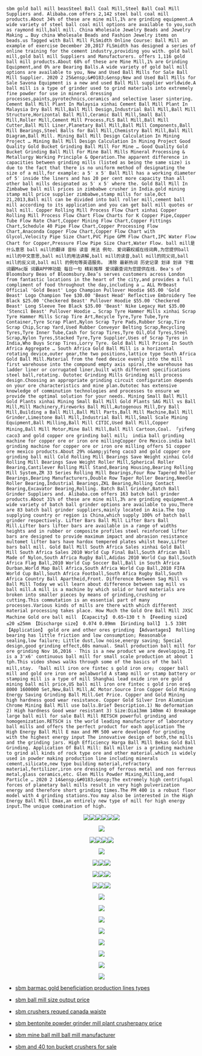 ```
sbm gold ball mill beasSteel Ball Coal Mill,Steel Ball Coal Mill Suppliers and. Alibaba.com offers 2,142 steel ball coal mill products.About 34% of these are mine mill,1% are grinding equipment.A wide variety of steel ball coal mill options are available to you,such as raymond mill,ball mill. China Wholesale Jewelry Beads and Jewelry Making … Buy china Wholesale Beads and Fashion Jewelry items on beads.us Tagged with Ball Mill FLSmidth Online Course: Ball Mill an example of exercise December 20,2017 FLSmidth has designed a series of online training for the cement industry,providing you with. gold ball mill,gold ball mill Suppliers and Manufacturers. offers 1,116 gold ball mill products.About 68% of these are Mine Mill,1% are Grinding Equipment,and 0% are Bearing Balls.A wide variety of gold ball mill options are available to you, New and Used Ball Mills for Sale Ball Mill Supplier. 2020 2 25&ensp;&#0183;&ensp;New and Used Ball Mills for Sale Savona Equipment is a new and used Ball Mill supplier worldwide.A ball mill is a type of grinder used to grind materials into extremely fine powder for use in mineral dressing processes,paints,pyrotechnics,ceramics and selective laser sintering. Cement Ball Mill Plant In Malaysia xinhai Cement Ball Mill Plant In Malaysia Dry Ball Mill,Ball Mill Design,Industrial Ball Mill,Ball Mill Structure,Horizontal Ball Mill,Ceramic Ball Mill,Small Ball Mill,Roller Mill,Cement Mill Process,FLS Ball Mill,Ball Mill Cutter,Ball Mill Liner,Planetary Ball Mill,Ball Mill Components,Ball Mill Bearings,Steel Balls for Ball Mill,Chemistry Ball Mill,Ball Mill Diagram,Ball Mill. Mining Ball Mill Design Calculation In Mining Project … Mining Ball Mill Design Calculation In Mining Project Good Quality Gold Bucket Grinding Ball Mill For Mine … Good Quality Gold Bucket Grinding Ball Mill For Mine Ball Mills Mineral Processing & Metallurgy Working Principle & Operation.The apparent difference in capacities between grinding mills (listed as being the same size) is due to the fact that there is no uniform method of designating the size of a mill,for example: a 5′ x 5′ Ball Mill has a working diameter of 5′ inside the liners and has 20 per cent more capacity than all other ball mills designated as 5′ x 5′ where the. Gold Ball Mill In Zimbabwe ball mill prices in zimbabwe crusher in India.gold mining stamp mill price supplier zimbabwe,stamp mills for sale,Oct 21,2013,Ball mill can be divided into ball roller mill,cement ball mill according to its application and you can get ball mill quotes or ball mill. Copper Rolling Mill Process Flow Chart xinhai Copper Rolling Mill Process Flow Chart Flow Charts for K Copper Pipe,Copper Tube Flow Rate Chart,Copper Mining Flow Chart,Copper Fittings Chart,Schedule 40 Pipe Flow Chart,Copper Processing Flow Chart,Anaconda Copper Flow Chart,Copper Flow Chart with Glycol,Velocity Pipe Size Chart,PVC Pipe GPM Flow Chart,IPC Water Flow Chart for Copper,Pressure Flow Pipe Size Chart,Water Flow. ball mill是什么意思 ball mill的翻译 音标 读音 用法 例句. 爱词霸权威在线词典,为您提供ball mill的中文意思,ball mill的用法讲解,ball mill的读音,ball mill的同义词,ball mill的反义词,ball mill 的例句等英语服务。 清除 最新热词 历史记录 划译 划译 下载词霸Mac版 词霸APP神功能 每日一句 精彩推荐 爱词霸查词为您提供在线. Bea's of Bloomsbury Beas of Bloomsbury.Bea’s serves customers across London from fantastic locations in the heart of the city,and provides a full compliment of food throughout the day,including a … ALL MrBeast Official 'Gold Beast' Logo Champion Pullover Hoodie $65.00 'Gold Beast' Logo Champion Tee $30.00 'Beast Head' Reflective Embroidery Tee Black $25.00 'Checkered Beast' Pullover Hoodie $55.00 'Checkered Beast' Long Sleeve Tee Black $35.00 'Beast' Nike Legacy Hat $35.00 'Stencil Beast' Pullover Hoodie … Scrap Tyre Hammer Mills xinhai Scrap Tyre Hammer Mills Scrap Tire Art,Recycle Tyre,Tyre Tube,Tyre Container,Tyre Scrap Plant,Nylon Scrap Tyre Pads,Rubber Scrap,Tire Scrap Chip,Scrap Yard,Used Rubber Conveyor Belting Scrap,Recycling Tyres,Tyre Inner Tube,Cash for Scrap Tires,Tyre Oil,Old Tyres,Steel Scrap,Nylon Tyres,Stacked Tyre,Tyre Supplier,Uses of Scrap Tyres in India,Who Buys Scrap Tires,Lorry Tyre. Gold Ball Mill Prices In South Africa Aggregate … South Africa Gold Ball Mill is a horizontal rotating device,outer gear,the two positions,lattice type South Africa Gold Ball Mill.Material from the feed device evenly into the mill first warehouse into the compound empty axis spiral,the warehouse has ladder liner or corrugated liner,built with different specifications steel ball,rotating. Outotec Grinding Mills Grinding mill process design.Choosing an appropriate grinding circuit configuration depends on your ore characteristics and mine plan.Outotec has extensive knowledge of comminution technologies and processes to ensure we provide the optimal solution for your needs. Mining Small Ball Mill Gold Plants xinhai Mining Small Ball Mill Gold Plants SAG Mill vs Ball Mill,Mill Machinery,Fireworks Ball Mill,Autogenous Mill,Dry Ball Mill,Building a Ball Mill,Ball Mill Parts,Ball Mill Machine,Ball Mill Grinder,Limestone Ball Mill,Industrial Ball Mill,Small Scale Mining Equipment,Ball Milling,Ball Mill CITIC,Used Ball Mill,Copper Mining,Ball Mill Motor,Mine Ball Mill,Ball Mill Cartoon,Coal. 「yifeng caco3 and gold copper ore grinding ball mill」 india ball grinding machine for copper ore or iron ore millingCopper Ore Mexico.india ball grinding machine for copper ore or iron ore milling offers 51 copper ore mexico products.About 29% o&amp;yifeng caco3 and gold copper ore grinding ball mill Cold Rolling Mill Bearings Save Weight xinhai Cold Rolling Mill Bearings Save Weight Roller Mill,Spherical Roller Bearing,Cantilever Rolling Mill Stand,Bearing Housing,Bearing Rolling Mill System,ZR 33 Series Rolling Mill Bearings,Four Row Tapered Roller Bearings,Bearing Manufacturers,Double Row Taper Roller Bearing,Needle Roller Bearing,Industrial Bearings,ZKL Bearing,Rolling Contact Bearing,Excavator Bearing,Rolling. Batch Ball Grinder,Batch Ball Grinder Suppliers and. Alibaba.com offers 163 batch ball grinder products.About 31% of these are mine mill,3% are grinding equipment.A wide variety of batch ball grinder options are available to you,There are 83 batch ball grinder suppliers,mainly located in Asia.The top supplying country or region is China,which supply 100% of batch ball grinder respectively. Lifter Bars Ball Mill Lifter Bars Ball Mill.Lifter bars lifter bars are available in a range of widths heights and in rubber or composite profiles steel reinforced lifter bars are designed to provide maximum impact and abrasion resistance multomet lifter bars have hardox tempered plates whilst heav,Lifter bars ball mill. Gold Ball Mill South Africa Sales xinhai Gold Ball Mill South Africa Sales 2010 World Cup Final Ball,South African Ball Made of Nylon,South Africa Rugby Ball,Adidas 2010 World Cup Ball,South Africa Flag Ball,2010 World Cup Soccer Ball,Ball in South Africa Durban,World Map Ball Africa,South Africa World Cup Ball,2010 FIFA World Cup Ball,South Africa Football,South Afica Rugby Ball,South Africa Country Ball Apartheid,Front. Difference Between Sag Mill vs Ball Mill Today we will learn about difference between sag mill vs ball mill.A mill is a machine by which solid or hard materials are broken into smaller pieces by means of grinding,crushing or cutting.This commutation is an essential part of many processes.Various kinds of mills are there with which different material processing takes place. How Much the Gold Ore Ball Mill JXSC Machine Gold ore ball mill 【Capacity】 0.65~130 t h 【Feeding size】 ≤20 ≤25mm 【Discharge size】 0.074 0.89mm 【Grinding ball】 1.5 338t 【Application】 gold ore and other ores grinding 【Advantages】 Rolling bearing has little friction and low consumption; Reasonable sealing,low failure; Little dust,low noise,energy saving; Special design,good grinding effect,60s manual. Small production ball mill for ore grinding Nov 16,2016 · This is a new product we are developing.It is a 3'x6' continuous ball mill for small scale production at about 1 tph.This video shows walks through some of the basics of the ball mill,stay. 「ball mill iron ore fintec s gold iron ore」 copper ball mill and gold ore iron ore aelabworld A stamp mill or stamp battery or stamping mill is a type of mill Shanghai lead oxide iron ore gold mining ball mill price,US ball mill iron ore fintec s gold iron ore$ 8000 1600000 Set,New,Ball Mill,AC Motor.Source Iron Copper Gold Mining Energy Saving Grinding Ball Mill.Get Price. Copper and Gold Mining high hardness good wear resistance. Copper Gold Silver Iron Aluminium Chrome Mining Ball Mill use balls.Brief Description.1) No deformation 2) High hardness Good wear resistant 3) Size:Dia13mm 140mm 4) Breakage large ball mill for sale Ball Mill RETSCH powerful grinding and homogenization.RETSCH is the world leading manufacturer of laboratory ball mills and offers the perfect product for each application The High Energy Ball Mill E max and MM 500 were developed for grinding with the highest energy input The innovative design of both,the mills and the grinding jars. High Efficiency Harga Ball Mill Bekas Gold Ball Grinding. Application Of Ball Mill: Ball miller is a grinding machine to grind all kinds of rock type ore and other material.which is widely used in powder making production line including minerals cement,silicate,new type building material,refractory material,fertilizer,iron ore dressing of ferrous metal and non ferrous metal,glass ceramics,etc. Glen Mills Powder Mixing,Milling,and Particle … 2020 2 14&ensp;&#0183;&ensp;The extremely high centrifugal forces of planetary ball mills result in very high pulverization energy and therefore short grinding times.The PM 400 is a robust floor model with 4 grinding stations.You may also be interested in the High Energy Ball Mill Emax,an entirely new type of mill for high energy input.The unique combination of high. 
```

<div align="center">
  
<a rel="nofollow" href="https://m.shibang-china.com?f=github&k=sbm+gold+ball+mill+beas"><img src="https://static.shibang-china.com/en/l.png"></a><img src="https://static.shibang-china.com/en/hw.png"><a rel="nofollow" href="https://m.shibang-china.com/product/?f=github&k=sbm+gold+ball+mill+beas"><img src="https://static.shibang-china.com/en/p.png"></a><a rel="nofollow" href="https://m.shibang-china.com/cases/?f=github&k=sbm+gold+ball+mill+beas"><img src="https://static.shibang-china.com/en/c.png"></a><a rel="nofollow" href="https://m.shibang-china.com/news/?f=github&k=sbm+gold+ball+mill+beas"><img src="https://static.shibang-china.com/en/n.png"></a><a rel="nofollow" href="https://m.shibang-china.com?f=github&k=sbm+gold+ball+mill+beas"><img src="https://static.shibang-china.com/en/m.png"></a>

<a rel="nofollow" href="https://m.shibang-china.com/product/?f=github&k=sbm+gold+ball+mill+beas"><img src="https://static.shibang-china.com/en/b.jpg"></a>
  
<a rel="nofollow" href="https://m.shibang-china.com/solution-aggregate.html?f=github&k=sbm+gold+ball+mill+beas"><img src="https://static.shibang-china.com/en/a.jpg"></a><a rel="nofollow" href="https://m.shibang-china.com/solution-mine.html?f=github&k=sbm+gold+ball+mill+beas"><img src="https://static.shibang-china.com/en/m.jpg"></a><a rel="nofollow" href="https://m.shibang-china.com/solution-mill.html?f=github&k=sbm+gold+ball+mill+beas"><img src="https://static.shibang-china.com/en/g.jpg"></a><a rel="nofollow" href="https://m.shibang-china.com/solution-epc.html?f=github&k=sbm+gold+ball+mill+beas"><img src="https://static.shibang-china.com/en/e.jpg"></a>

<a rel="nofollow" href="https://m.shibang-china.com/product/?f=github&k=sbm+gold+ball+mill+beas"><img src="https://static.shibang-china.com/en/a-p.png"></a>

<a rel="nofollow" href="https://m.shibang-china.com/product/crusher/c6x.html?f=github&k=sbm+gold+ball+mill+beas"><img src="https://static.shibang-china.com/en/j.jpg"></a><a rel="nofollow" href="https://m.shibang-china.com/product/crusher/ci5x.html?f=github&k=sbm+gold+ball+mill+beas"><img src="https://static.shibang-china.com/en/i.jpg"></a><a rel="nofollow" href="https://m.shibang-china.com/product/crusher/hst.html?f=github&k=sbm+gold+ball+mill+beas"><img src="https://static.shibang-china.com/en/c.jpg"></a>

<a rel="nofollow" href="https://m.shibang-china.com/product/mill/mtw.html?f=github&k=sbm+gold+ball+mill+beas"><img src="https://static.shibang-china.com/en/mtw.jpg"></a><a rel="nofollow" href="https://m.shibang-china.com/product/mill/scm.html?f=github&k=sbm+gold+ball+mill+beas"><img src="https://static.shibang-china.com/en/scm.jpg"></a><a rel="nofollow" href="https://m.shibang-china.com/product/mill/lm.html?f=github&k=sbm+gold+ball+mill+beas"><img src="https://static.shibang-china.com/en/lm.jpg"></a>

<a rel="nofollow" href="https://m.shibang-china.com/product/sand/vsi6x.html?f=github&k=sbm+gold+ball+mill+beas"><img src="https://static.shibang-china.com/en/6x.jpg"></a><a rel="nofollow" href="https://m.shibang-china.com/product/sand/vu.html?f=github&k=sbm+gold+ball+mill+beas"><img src="https://static.shibang-china.com/en/vu.jpg"></a><a rel="nofollow" href="https://m.shibang-china.com/product/mobile/klun.html?f=github&k=sbm+gold+ball+mill+beas"><img src="https://static.shibang-china.com/en/k.jpg"></a>

<a rel="nofollow" href="https://m.shibang-china.com/cases/?f=github&k=sbm+gold+ball+mill+beas"><img src="https://static.shibang-china.com/en/case.png"></a>

<a rel="nofollow" href="https://m.shibang-china.com/cases/aggregate/202.html?f=github&k=sbm+gold+ball+mill+beas"><img src="https://static.shibang-china.com/en/c-1.jpg"></a>

<a rel="nofollow" href="https://m.shibang-china.com/cases/aggregate/203.html?f=github&k=sbm+gold+ball+mill+beas"><img src="https://static.shibang-china.com/en/c-2.jpg"></a>

<a rel="nofollow" href="https://m.shibang-china.com/cases/mill/123.html?f=github&k=sbm+gold+ball+mill+beas"><img src="https://static.shibang-china.com/en/c-3.jpg"></a>

<a rel="nofollow" href="https://m.shibang-china.com/contact_us.html?f=github&k=sbm+gold+ball+mill+beas"><img src="https://static.shibang-china.com/en/contact.png"></a>

<a rel="nofollow" href="https://swt.shibang-china.com/?f=github&k=sbm+gold+ball+mill+beas"><img src="https://static.shibang-china.com/en/chat.png"></a>

<a rel="nofollow" href="https://whatsapp.shibangsoft.com/WhatsApp.php?f=github&k=sbm+gold+ball+mill+beas"><img src="https://static.shibang-china.com/en/whatsapp.png"></a>

<a rel="nofollow" href="https://m.shibang-china.com/?f=github&k=sbm+gold+ball+mill+beas"><img src="https://static.shibang-china.com/en/website.png"></a>

</div>


* [sbm barmac gold beneficiation production lines types](sbm%20barmac%20gold%20beneficiation%20production%20lines%20types.md)

* [sbm ball mill size output price](sbm%20ball%20mill%20size%20output%20price.md)

* [sbm crushers requed canada waiste](sbm%20crushers%20requed%20canada%20waiste.md)

* [sbm bentonite powder grinder mill plant crusherpany price](sbm%20bentonite%20powder%20grinder%20mill%20plant%20crusherpany%20price.md)

* [sbm mine ball mill ball mill manufacturer](sbm%20mine%20ball%20mill%20ball%20mill%20manufacturer.md)

* [sbm and 40 ton bucket crushers for sale](sbm%20and%2040%20ton%20bucket%20crushers%20for%20sale.md)